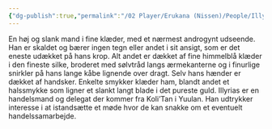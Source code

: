 ```yaml
---
{"dg-publish":true,"permalink":"/02 Player/Erukana (Nissen)/People/Illyrias Starmantle/"}
---
```



En høj og slank mand i fine klæder, med et nærmest androgynt udseende. Han er skaldet og bærer ingen tegn eller andet i sit ansigt, som er det eneste udækket på hans krop. Alt andet er dækket af fine himmelblå klæder i den fineste silke, broderet med sølvtråd langs ærmekanterne og i finurlige snirkler på hans lange kåbe lignende over dragt. Selv hans hænder er dækket af handsker. 
Enkelte smykker klæder ham, blandt andet et halssmykke som ligner et slankt langt blade i det pureste guld.
Illyrias er en handelsmand og delegat der kommer fra Koli’Tan i Yuulan. 
Han udtrykker interesse i at istandsætte et møde hvor de kan snakke om et eventuelt handelssamarbejde.